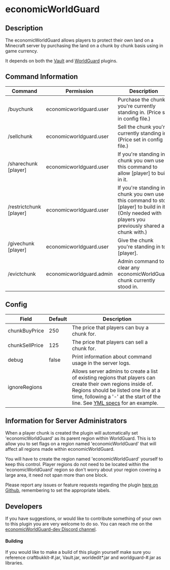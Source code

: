 # economicWorldGuard
## Description
The economicWorldGuard allows players to protect their own land on a Minecraft server by purchasing the land on a chunk by chunk basis using in game currency.

It depends on both the [Vault](https://github.com/MilkBowl/Vault/) and [WorldGuard](https://github.com/sk89q/worldguard) plugins.

## Command Information
Command | Permission | Description
--------|------------|------------
/buychunk | economicworldguard.user | Purchase the chunk you're currently standing in. (Price set in config file.)
/sellchunk | economicworldguard.user | Sell the chunk you're currently standing in. (Price set in config file.)
/sharechunk [player] | economicworldguard.user | If you're standing in a chunk you own use this command to allow [player] to build in it.
/restrictchunk [player] | economicworldguard.user | If you're standing in a chunk you own use this command to stop [player] to build in it. (Only needed with players you previously shared a chunk with.)
/givechunk [player] | economicworldguard.user | Give the chunk you're standing in to [player].
/evictchunk | economicworldguard.admin | Admin command to clear any economicWorldGuard chunk currently stood in.

## Config
Field | Default | Description
--------|------------|------------
chunkBuyPrice | 250 | The price that players can buy a chunk for.
chunkSellPrice | 125 | The price that players can sell a chunk for.
debug | false | Print information about command usage in the server logs.
ignoreRegions | | Allows server admins to create a list of existing regions that players can create their own regions inside of. Regions should be listed one line at a time, following a '-' at the start of the line. See [YML specs](http://www.yaml.org/spec/1.2/spec.html#id2802432) for an example.

## Information for Server Administrators
When a player chunk is created the plugin will automatically set 'economicWorldGuard' as its parent region within WorldGuard. This is to allow you to set flags on a region named 'economicWorldGuard' that will affect all regions made within economicWorldGuard.

You will have to create the region named 'economicWorldGuard' yourself to keep this control. Player regions do not need to be located within the 'economicWorldGuard' region so don't worry about your region covering a large area, it need not span more than one block.

Please report any issues or feature requests regarding the plugin [here on Github](/issues), remembering to set the appropriate labels.

## Developers
If you have suggestions, or would like to contribute something of your own to this plugin you are very welcome to do so. You can reach me on the [economicWorldGuard-dev Discord channel](https://discord.gg/e2de8Sn).

#### Building
If you would like to make a build of this plugin yourself make sure you reference craftbukkit-#.jar, Vault.jar, worldedit*.jar and worldguard-#.jar as libraries.
